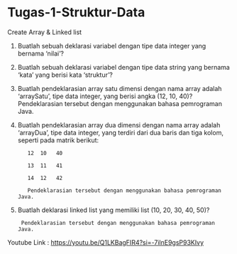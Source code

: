 # Tugas-1-Struktur-Data
Create Array &amp; Linked list

1. Buatlah sebuah deklarasi variabel dengan tipe data integer yang bernama ‘nilai’? 
2. Buatlah sebuah deklarasi variabel dengan tipe data string yang bernama ‘kata’ yang berisi kata ‘struktur’? 
3. Buatlah pendeklarasian array satu dimensi dengan nama array adalah ‘arraySatu’, tipe data integer, yang berisi angka (12, 10, 40)? Pendeklarasian tersebut dengan menggunakan bahasa pemrograman Java. 
4. Buatlah pendeklarasian array dua dimensi dengan nama array adalah ‘arrayDua’, tipe data integer, yang terdiri dari dua baris dan tiga kolom, seperti pada matrik berikut:

          12  10   40 

          13  11   41

          14  12   42

          Pendeklarasian tersebut dengan menggunakan bahasa pemrograman Java. 

  5. Buatlah deklarasi linked list yang memiliki list (10, 20, 30, 40, 50)? 

          Pendeklarasian tersebut dengan menggunakan bahasa pemrograman Java. 


Youtube Link : https://youtu.be/Q1LKBagFIR4?si=-7ilnE9gsP93KIvy
